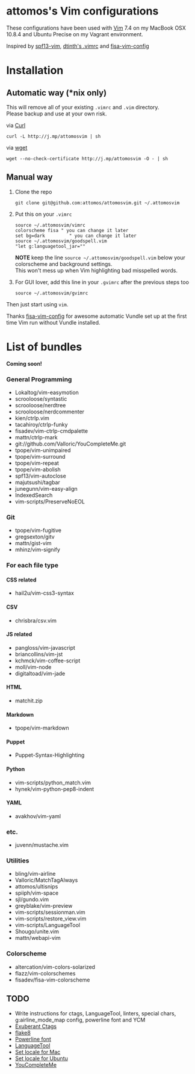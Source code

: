 # attomos's Vim configurations
These configurations have been used with [Vim](http://www.vim.org) 7.4 on my MacBook
OSX 10.8.4 and Ubuntu Precise on my Vagrant environment.

Inspired by [spf13-vim](https://github.com/dtinth/.vimrc), [dtinth's
.vimrc](https://github.com/dtinth/.vimrc) and [fisa-vim-config](https://github.com/fisadev/fisa-vim-config)

# Installation

## Automatic way (\*nix only)
This will remove all of your existing `.vimrc` and `.vim` directory.  
Please backup and use at your own risk.

via [Curl](http://curl.haxx.se/)

    curl -L http://j.mp/attomosvim | sh

via [wget](http://www.gnu.org/software/wget/)

    wget --no-check-certificate http://j.mp/attomosvim -O - | sh

## Manual way
1.  Clone the repo

        git clone git@github.com:attomos/attomosvim.git ~/.attomosvim

2.  Put this on your `.vimrc`

        source ~/.attomosvim/vimrc
        colorscheme fisa " you can change it later
        set bg=dark         " you can change it later
        source ~/.attomosvim/goodspell.vim
        "let g:languagetool_jar=""

    **NOTE** keep the line `source ~/.attomosvim/goodspell.vim` below your colorscheme and background settings.  
    This won't mess up when Vim highlighting bad misspelled words.

3.  For GUI lover, add this line in your `.gvimrc` after the previous steps too

        source ~/.attomosvim/gvimrc

Then just start using `vim`.

Thanks [fisa-vim-config](https://github.com/fisadev/fisa-vim-config) for awesome
automatic Vundle set up at the first time Vim run without Vundle installed.

# List of bundles
**Coming soon!**

### General Programming
- Lokaltog/vim-easymotion
- scrooloose/syntastic
- scrooloose/nerdtree
- scrooloose/nerdcommenter
- kien/ctrlp.vim
- tacahiroy/ctrlp-funky
- fisadev/vim-ctrlp-cmdpalette
- mattn/ctrlp-mark
- git://github.com/Valloric/YouCompleteMe.git
- tpope/vim-unimpaired
- tpope/vim-surround
- tpope/vim-repeat
- tpope/vim-abolish
- spf13/vim-autoclose
- majutsushi/tagbar
- junegunn/vim-easy-align
- IndexedSearch
- vim-scripts/PreserveNoEOL

### Git
- tpope/vim-fugitive
- gregsexton/gitv
- mattn/gist-vim
- mhinz/vim-signify

### For each file type
#### CSS related
- hail2u/vim-css3-syntax

#### CSV
- chrisbra/csv.vim

#### JS related
- pangloss/vim-javascript
- briancollins/vim-jst
- kchmck/vim-coffee-script
- moll/vim-node
- digitaltoad/vim-jade

#### HTML
- matchit.zip

#### Markdown
- tpope/vim-markdown

#### Puppet
- Puppet-Syntax-Highlighting

#### Python
- vim-scripts/python_match.vim
- hynek/vim-python-pep8-indent

#### YAML
- avakhov/vim-yaml

### etc.
- juvenn/mustache.vim

### Utilities
- bling/vim-airline
- Valloric/MatchTagAlways
- attomos/ultisnips
- spiiph/vim-space
- sjl/gundo.vim
- greyblake/vim-preview
- vim-scripts/sessionman.vim
- vim-scripts/restore_view.vim
- vim-scripts/LanguageTool
- Shougo/unite.vim
- mattn/webapi-vim

### Colorscheme
- altercation/vim-colors-solarized
- flazz/vim-colorschemes
- fisadev/fisa-vim-colorscheme

## TODO
- Write instructions for ctags, LanguageTool, linters, special chars, g:airline_mode_map config,  powerline font and YCM
- [Exuberant Ctags](http://ctags.sourceforge.net/)
- [flake8](http://flake8.readthedocs.org/en/latest/)
- [Powerline font](https://github.com/Lokaltog/powerline-fonts)
- [LanguageTool](http://www.languagetool.org/)
- [Set locale for Mac](http://stackoverflow.com/questions/7165108/in-osx-lion-lang-is-not-set-to-utf8-how-fix)
- [Set locale for Ubuntu](http://askubuntu.com/questions/193251/how-to-set-all-locale-settings-in-ubuntu)
- [YouCompleteMe](https://github.com/Valloric/YouCompleteMe)
